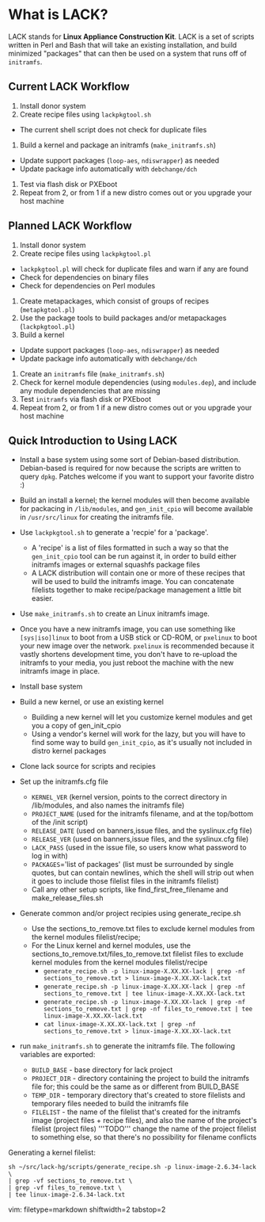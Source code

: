 # What is LACK? #
LACK stands for **Linux Appliance Construction Kit**.  LACK is a set of
scripts written in Perl and Bash that will take an existing installation, and
build minimized "packages" that can then be used on a system that runs off of
`initramfs`.

## Current LACK Workflow ##
1. Install donor system
1. Create recipe files using `lackpkgtool.sh`
  - The current shell script does not check for duplicate files 
1. Build a kernel and package an initramfs (`make_initramfs.sh`)
  - Update support packages (`loop-aes`, `ndiswrapper`) as needed
  - Update package info automatically with `debchange/dch`
1. Test via flash disk or PXEboot
1. Repeat from 2, or from 1 if a new distro comes out or you upgrade your host
  machine

## Planned LACK Workflow ##
1. Install donor system
1. Create recipe files using `lackpkgtool.pl`
  - `lackpkgtool.pl` will check for duplicate files and warn if any are found
  - Check for dependencies on binary files 
  - Check for dependencies on Perl modules
1. Create metapackages, which consist of groups of recipes (`metapkgtool.pl`)
1. Use the package tools to build packages and/or metapackages
  (`lackpkgtool.pl`)
1. Build a kernel
  - Update support packages (`loop-aes`, `ndiswrapper`) as needed
  - Update package info automatically with `debchange/dch`
1. Create an `initramfs` file (`make_initramfs.sh`)
  1. Check for kernel module dependencies (using `modules.dep`), and include
  any module dependencies that are missing
1. Test `initramfs` via flash disk or PXEboot
1. Repeat from 2, or from 1 if a new distro comes out or you upgrade your host
  machine

## Quick Introduction to Using LACK ##
- Install a base system using some sort of Debian-based distribution.
  Debian-based is required for now because the scripts are written to query
  `dpkg`.  Patches welcome if you want to support your favorite distro :)
- Build an install a kernel; the kernel modules will then become available for
  packacing in `/lib/modules`, and `gen_init_cpio` will become available in
  `/usr/src/linux` for creating the initramfs file.
- Use `lackpkgtool.sh` to generate a 'recpie' for a 'package'.  
  - A 'recipe' is a list of files formatted in such a way so that the
    `gen_init_cpio` tool can be run against it, in order to build either
    initramfs images or external squashfs package files
  - A LACK distribution will contain one or more of these recipes that will be
    used to build the initramfs image.  You can concatenate filelists together
    to make recipe/package management a little bit easier.
- Use `make_initramfs.sh` to create an Linux initramfs image.
- Once you have a new initramfs image, you can use something like
  `[sys|iso]linux` to boot from a USB stick or CD-ROM, or `pxelinux` to boot
  your new image over the network.  `pxelinux` is recommended because it
  vastly shortens development time, you don't have to re-upload the initramfs
  to your media, you just reboot the machine with the new initramfs image in
  place.

- Install base system
- Build a new kernel, or use an existing kernel
  - Building a new kernel will let you customize kernel modules and get you a
    copy of gen_init_cpio
  - Using a vendor's kernel will work for the lazy, but you will have to find
    some way to build `gen_init_cpio`, as it's usually not included in distro
    kernel packages
- Clone lack source for scripts and recipies
- Set up the initramfs.cfg file
  - `KERNEL_VER` (kernel version, points to the correct directory in
    /lib/modules, and also names the initramfs file)
  - `PROJECT_NAME` (used for the initramfs filename, and at the top/bottom of the /init script) 
  - `RELEASE_DATE` (used on banners,issue files, and the syslinux.cfg file)
  - `RELEASE_VER` (used on banners,issue files, and the syslinux.cfg file)
  - `LACK_PASS` (used in the issue file, so users know what password to log in
    with)
  - `PACKAGES`='list of packages' (list must be surrounded by single quotes,
    but can contain newlines, which the shell will strip out when it goes to
    include those filelist files in the initramfs filelist)
  - Call any other setup scripts, like find_first_free_filename and
    make_release_files.sh
- Generate common and/or project recipies using generate_recipe.sh
  - Use the sections_to_remove.txt files to exclude kernel modules from the
    kernel modules filelist/recipe; 
  - For the Linux kernel and kernel modules, use the
    sections_to_remove.txt/files_to_remove.txt filelist files to exclude
    kernel modules from the kernel modules filelist/recipe
    - `generate_recipe.sh -p linux-image-X.XX.XX-lack | grep -nf sections_to_remove.txt > linux-image-X.XX.XX-lack.txt` 
    - `generate_recipe.sh -p linux-image-X.XX.XX-lack | grep -nf sections_to_remove.txt | tee linux-image-X.XX.XX-lack.txt` 
    - `generate_recipe.sh -p linux-image-X.XX.XX-lack | grep -nf sections_to_remove.txt | grep -nf files_to_remove.txt | tee linux-image-X.XX.XX-lack.txt` 
    - `cat linux-image-X.XX.XX-lack.txt | grep -nf sections_to_remove.txt > linux-image-X.XX.XX-lack.txt` 
- run `make_initramfs.sh` to generate the initramfs file.  The following
  variables are exported:
  - `BUILD_BASE` - base directory for lack project
  - `PROJECT_DIR` - directory containing the project to build the initramfs file
    for; this could be the same as or different from BUILD_BASE
  - `TEMP_DIR` - temporary directory that's created to store filelists and
    temporary files needed to build the initramfs file
  - `FILELIST` - the name of the filelist that's created for the initramfs image
    (project files + recipe files), and also the name of the project's
    filelist (project files) '''TODO''' change the name of the project
    filelist to something else, so that there's no possibility for filename
    conflicts

Generating a kernel filelist:

    sh ~/src/lack-hg/scripts/generate_recipe.sh -p linux-image-2.6.34-lack \
    | grep -vf sections_to_remove.txt \
    | grep -vf files_to_remove.txt \
    | tee linux-image-2.6.34-lack.txt

vim: filetype=markdown shiftwidth=2 tabstop=2
